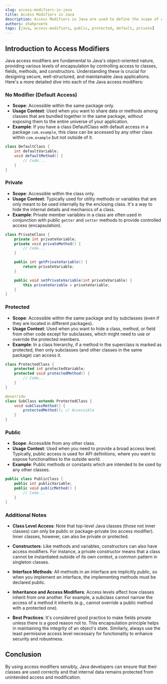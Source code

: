 ```yaml
---
slug: access-modifiers-in-java
title: Access Modifiers in Java
description: Access Modifiers in Java are used to define the scope of classes, constructors, variables, and methods. Learn about public, private, protected, and default access modifiers in Java.
authors: shahpreetk
tags: [java, access-modifiers, public, protected, default, private]
---
```


## Introduction to Access Modifiers

Java access modifiers are fundamental to Java's object-oriented nature, providing various levels of encapsulation by controlling access to classes, fields, methods, and constructors. Understanding these is crucial for designing secure, well-structured, and maintainable Java applications. Here's a more detailed dive into each of the Java access modifiers:

<!-- truncate -->

### No Modifier (Default Access)

- **Scope**: Accessible within the same package only.
- **Usage Context**: Used when you want to share data or methods among classes that are bundled together in the same package, without exposing them to the entire universe of your application.
- **Example**: If you have a class DefaultClass with default access in a package `com.example`, this class can be accessed by any other class within `com.example` but not outside of it.

```java
class DefaultClass {
    int defaultVariable;
    void defaultMethod() {
        // Code...
    }
}
```

### Private

- **Scope**: Accessible within the class only.
- **Usage Context**: Typically used for utility methods or variables that are only meant to be used internally by the enclosing class. It's a way to hide the internal details and mechanics of a class.
- **Example**: Private member variables in a class are often used in conjunction with public `getter` and `setter` methods to provide controlled access (encapsulation).

```java
class PrivateClass {
    private int privateVariable;
    private void privateMethod() {
        // Code...
    }

    public int getPrivateVariable() {
        return privateVariable;
    }

    public void setPrivateVariable(int privateVariable) {
        this.privateVariable = privateVariable;
    }
}
```

### Protected

- **Scope**: Accessible within the same package and by subclasses (even if they are located in different packages).
- **Usage Context**: Used when you want to hide a class, method, or field from other code except for subclasses, which might need to use or override the protected members.
- **Example**: In a class hierarchy, if a method in the superclass is marked as protected, then only subclasses (and other classes in the same package) can access it.

```java
class ProtectedClass {
    protected int protectedVariable;
    protected void protectedMethod() {
        // Code...
    }
}

@override
class SubClass extends ProtectedClass {
    void subClassMethod() {
        protectedMethod(); // Accessible
    }
}

```

### Public

- **Scope**: Accessible from any other class.
- **Usage Context**: Used when you need to provide a broad access level. Typically, public access is used for API definitions, where you want to expose functionalities to the outside world.
- **Example**: Public methods or constants which are intended to be used by any other classes.

```java
public class PublicClass {
    public int publicVariable;
    public void publicMethod() {
        // Code...
    }
}
```

### Additional Notes

- **Class Level Access**: Note that top-level Java classes (those not inner classes) can only be public or package-private (no access modifier). Inner classes, however, can also be private or protected.

- **Constructors**: Like methods and variables, constructors can also have access modifiers. For instance, a private constructor means that a class cannot be instantiated outside of its own context, a common pattern in singleton classes.

- **Interface Methods**: All methods in an interface are implicitly public, so when you implement an interface, the implementing methods must be declared public.

- **Inheritance and Access Modifiers**: Access levels affect how classes inherit from one another. For example, a subclass cannot narrow the access of a method it inherits (e.g., cannot override a public method with a protected one).

- **Best Practices**: It's considered good practice to make fields private unless there is a good reason not to. This encapsulation principle helps in maintaining the integrity of an object's state. Similarly, always use the least permissive access level necessary for functionality to enhance security and robustness.

## Conclusion

By using access modifiers sensibly, Java developers can ensure that their classes are used correctly and that internal data remains protected from unintended access and modification.
